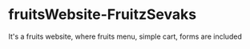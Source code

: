 # fruitsWebsite-FruitzSevaks
It's a fruits website, where  fruits menu, simple cart, forms are included 
